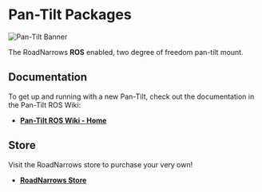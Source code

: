 Pan-Tilt Packages
=

![Pan-Tilt Banner](https://github.com/roadnarrows-robotics/pan_tilt/wiki/images/PanTiltProdBanner.png)

The RoadNarrows **ROS** enabled, two degree of freedom pan-tilt mount.

## Documentation
To get up and running with a new Pan-Tilt, check out the documentation in the
Pan-Tilt ROS Wiki:
* [**Pan-Tilt ROS Wiki - Home**](https://github.com/roadnarrows-robotics/pan_tilt/wiki)

## Store
Visit the RoadNarrows store to purchase your very own!
* [**RoadNarrows Store**](http://www.roadnarrows.com/products/pan-tilt-mount)
